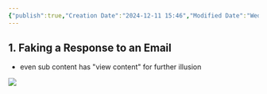 ```yaml
---
{"publish":true,"Creation Date":"2024-12-11 15:46","Modified Date":"Wednesday 11th December 2024 15:46:07","PassFrontmatter":true}
---
```


## 1. Faking a Response to an Email
- even sub content has "view content" for further illusion
   
![](https://i.imgur.com/d9HSSjb.png)
